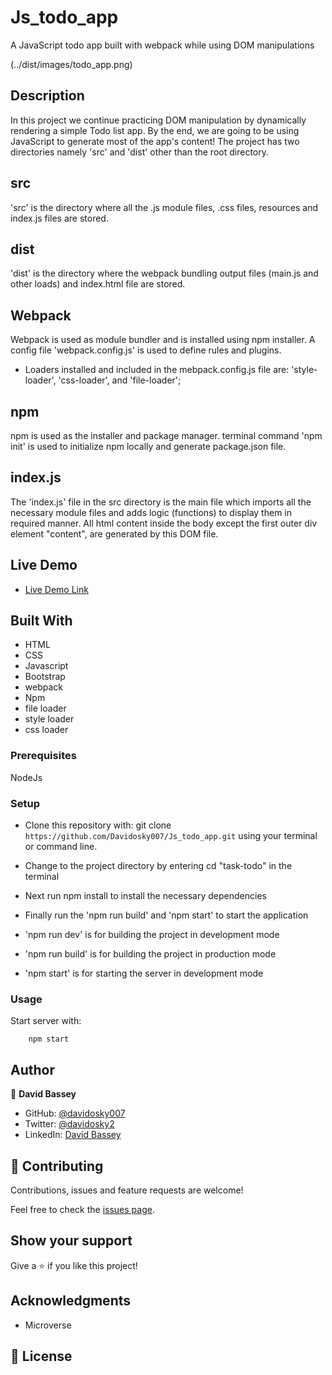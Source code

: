 # Js_todo_app

A JavaScript todo app built with webpack while using DOM manipulations

(../dist/images/todo_app.png)

## Description

In this project we continue practicing DOM manipulation by dynamically rendering a simple Todo list app. By the end, we are going to be using JavaScript to generate most of the app's content! The project has two directories namely 'src' and 'dist' other than the root directory.

## src

'src' is the directory where all the .js module files, .css files, resources and index.js files are stored.

## dist

'dist' is the directory where the webpack bundling output files (main.js and other loads) and index.html file are stored.

## Webpack

Webpack is used as module bundler and is installed using npm installer. A config file 'webpack.config.js' is used to define rules and plugins.

* Loaders installed and included in the mebpack.config.js file are: 'style-loader', 'css-loader', and 'file-loader';

## npm

npm is used as the installer and package manager. terminal command 'npm init' is used to initialize npm locally and generate package.json file.

## index.js

The 'index.js' file in the src directory is the main file which imports all the necessary module files and adds logic (functions) to display them in required manner. All html content inside the body except the first outer div element "content", are generated by this DOM file.

## Live Demo

* [Live Demo Link](https://davidosky007.github.io/Js_todo_app/)

## Built With

* HTML
* CSS
* Javascript
* Bootstrap
* webpack
* Npm
* file loader
* style loader
* css loader

### Prerequisites

NodeJs

### Setup

* Clone this repository with: git clone `https://github.com/Davidosky007/Js_todo_app.git` using your terminal or command line.

* Change to the project directory by entering cd "task-todo" in the terminal

* Next run npm install to install the necessary dependencies

* Finally run the 'npm run build' and 'npm start' to start the application

* 'npm run dev' is for building the project in development mode

* 'npm run build' is for building the project in production mode

* 'npm start' is for starting the server in development mode


### Usage

Start server with:

```
    npm start
```
## Author

👤 **David Bassey**

* GitHub: [@davidosky007](https://github.com/davidosky007)
* Twitter: [@davidosky2](https://twitter.com/Davidosky2)
* LinkedIn: [David Bassey](https://www.linkedin.com/in/david-bassey-akan/)

## 🤝 Contributing

Contributions, issues and feature requests are welcome!

Feel free to check the [issues page](https://github.com/Davidosky007/Js_todo_app/issues).

## Show your support

Give a ⭐️ if you like this project!

## Acknowledgments

* Microverse

## 📝 License

